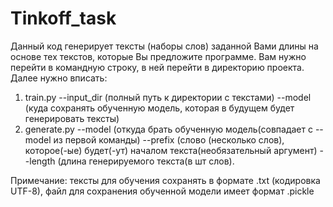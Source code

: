 # Tinkoff_task
Данный код генерирует тексты (наборы слов) заданной Вами длины на основе тех текстов, которые Вы предложите программе. Вам нужно перейти в командную строку, в ней перейти в директорию проекта.
Далее нужно вписать:
1. train.py --input_dir (полный путь к директории с текстами) --model (куда сохранять обученную модель, которая в будущем будет генерировать тексты)
2. generate.py --model (откуда брать обученную модель(совпадает с --model из первой команды) --prefix (слово (несколько слов), которое(-ые) будет(-ут) началом текста(необязательный аргумент) --length (длина генерируемого текста(в шт слов).

Примечание: тексты для обучения сохранять в формате .txt (кодировка UTF-8), файл для сохранения обученной модели имеет формат .pickle
